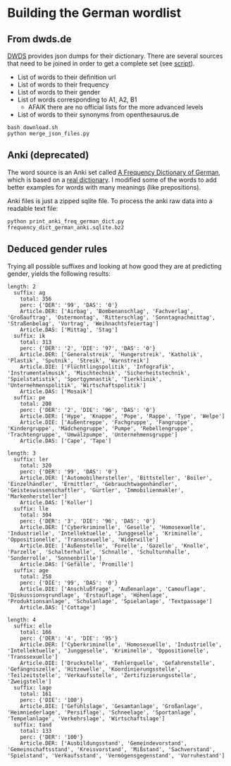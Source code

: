 # Building the German wordlist

## From dwds.de

[DWDS][2] provides json dumps for their dictionary.
There are several sources that need to be joined in order to get a complete set (see [script][3]).

* List of words to their definition url
* List of words to their frequency
* List of words to their gender
* List of words corresponding to A1, A2, B1
  * AFAIK there are no official lists for the more advanced levels
* List of words to their synonyms from openthesaurus.de

```
bash download.sh
python merge_json_files.py
```

## Anki (deprecated)

The word source is an Anki set called [A Frequency Dictionary of German][0], which is based on a [real dictionary][1].
I modified some of the words to add better examples for words with many meanings (like prepositions).

Anki files is just a zipped sqlite file. To process the anki raw data into a readable text file:

```
python print_anki_freq_german_dict.py frequency_dict_german_anki.sqlite.bz2 
```

## Deduced gender rules

Trying all possible suffixes and looking at how good they are at predicting gender, yields the following results:

```
length: 2
  suffix: ag
    total: 356
    perc: {'DER': '99', 'DAS': '0'}
    Article.DER: ['Airbag', 'Bombenanschlag', 'Fachverlag', 'Großauftrag', 'Ostermontag', 'Ritterschlag', 'Sonntagnachmittag', 'Straßenbelag', 'Vortrag', 'Weihnachtsfeiertag']
    Article.DAS: ['Mittag', 'Stag']
  suffix: ik
    total: 313
    perc: {'DER': '2', 'DIE': '97', 'DAS': '0'}
    Article.DER: ['Generalstreik', 'Hungerstreik', 'Katholik', 'Plastik', 'Sputnik', 'Streik', 'Warnstreik']
    Article.DIE: ['Flüchtlingspolitik', 'Infografik', 'Instrumentalmusik', 'Mischtechnik', 'Sicherheitstechnik', 'Spielstatistik', 'Sportgymnastik', 'Tierklinik', 'Unternehmenspolitik', 'Wirtschaftspolitik']
    Article.DAS: ['Mosaik']
  suffix: pe
    total: 208
    perc: {'DER': '2', 'DIE': '96', 'DAS': '0'}
    Article.DER: ['Hype', 'Knappe', 'Pope', 'Rappe', 'Type', 'Welpe']
    Article.DIE: ['Außentreppe', 'Fachgruppe', 'Fangruppe', 'Kindergruppe', 'Mädchengruppe', 'Pumpe', 'Rebellengruppe', 'Trachtengruppe', 'Umwälzpumpe', 'Unternehmensgruppe']
    Article.DAS: ['Cape', 'Tape']

length: 3
  suffix: ler
    total: 320
    perc: {'DER': '99', 'DAS': '0'}
    Article.DER: ['Automobilhersteller', 'Bittsteller', 'Boiler', 'Einzelhändler', 'Ermittler', 'Gebrauchtwagenhändler', 'Geisteswissenschaftler', 'Gürtler', 'Immobilienmakler', 'Markenhersteller']
    Article.DAS: ['Koller']
  suffix: lle
    total: 304
    perc: {'DER': '3', 'DIE': '96', 'DAS': '0'}
    Article.DER: ['Cyberkriminelle', 'Geselle', 'Homosexuelle', 'Industrielle', 'Intellektuelle', 'Junggeselle', 'Kriminelle', 'Oppositionelle', 'Transsexuelle', 'Widerwille']
    Article.DIE: ['Außenstelle', 'Forelle', 'Gazelle', 'Knolle', 'Parzelle', 'Schalterhalle', 'Schnalle', 'Schulturnhalle', 'Sonderrolle', 'Sonnenbrille']
    Article.DAS: ['Gefälle', 'Promille']
  suffix: age
    total: 258
    perc: {'DIE': '99', 'DAS': '0'}
    Article.DIE: ['Anschlußfrage', 'Außenanlage', 'Camouflage', 'Diskussionsgrundlage', 'Erstauflage', 'Höhenlage', 'Produktionsanlage', 'Schulanlage', 'Spielanlage', 'Textpassage']
    Article.DAS: ['Cottage']

length: 4
  suffix: elle
    total: 166
    perc: {'DER': '4', 'DIE': '95'}
    Article.DER: ['Cyberkriminelle', 'Homosexuelle', 'Industrielle', 'Intellektuelle', 'Junggeselle', 'Kriminelle', 'Oppositionelle', 'Transsexuelle']
    Article.DIE: ['Druckstelle', 'Fehlerquelle', 'Gefahrenstelle', 'Gefängniszelle', 'Hitzewelle', 'Koordinierungsstelle', 'Teilzeitstelle', 'Verkaufsstelle', 'Zertifizierungsstelle', 'Zweigstelle']
  suffix: lage
    total: 161
    perc: {'DIE': '100'}
    Article.DIE: ['Gefühlslage', 'Gesamtanlage', 'Großanlage', 'Heimniederlage', 'Persiflage', 'Schneelage', 'Sportanlage', 'Tempelanlage', 'Verkehrslage', 'Wirtschaftslage']
  suffix: tand
    total: 133
    perc: {'DER': '100'}
    Article.DER: ['Ausbildungsstand', 'Gemeindevorstand', 'Gemeinschaftsstand', 'Kreisvorstand', 'Mißstand', 'Sachverstand', 'Spielstand', 'Verkaufsstand', 'Vermögensgegenstand', 'Vorruhestand']
```

[0]: https://ankiweb.net/shared/info/912352287
[1]: https://www.amazon.com/Frequency-Dictionary-German-Vocabulary-Dictionaries/dp/1138659789
[2]: https://www.dwds.de/d/api#export
[3]: dwds/download.sh

